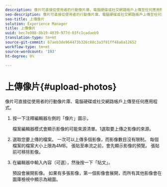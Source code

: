 ```yaml
---
description: 像片可直接從使用者的行動像片庫、電腦硬碟或社交網路帳戶上傳至任何應用程式。
seo-description: 像片可直接從使用者的行動像片庫、電腦硬碟或社交網路帳戶上傳至任何應用程式。
seo-title: 上傳像片
solution: Experience Manager
title: 上傳像片
uuid: bec7e088-8b19-4839-977d-03fc1cadaeb9
translation-type: tm+mt
source-git-commit: 67aeb3de964473b326c88c3a3f81ff48a6a12652
workflow-type: tm+mt
source-wordcount: '193'
ht-degree: 0%

---
```



# 上傳像片{#upload-photos}

像片可直接從使用者的行動像片庫、電腦硬碟或社交網路帳戶上傳至任何應用程式。

1. 按一下注釋編輯器左側的「像片」圖示，

   檔案編輯器模式會顯示影像的可能來源清單。1選取要上傳之影像的來源。
1. 選取您要上傳的檔案。 一次可以上傳多個影像，而影像數目沒有限制。 每個檔案的檔案大小上限為4MB。 張貼至串流之前，會先顯示影像的預覽。 張貼前可移除影像。
1. 在編輯器中輸入內容（可選），然後按一下「貼文」。

   預設會展開影像。 如果有多張影像，第一個影像會展開，而所有其他影像會在圖庫檢視中顯示為縮圖。